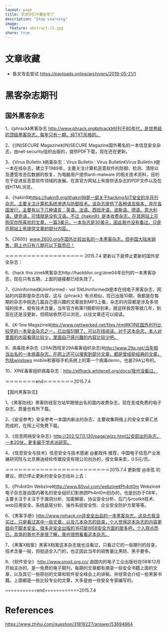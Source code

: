 ```yaml
---
layout: page
title: 求求你们不要在学了
description: "Stop Learning"
image:
  feature: abstract-11.jpg
share: true
---
```


# 文章收藏

- 鱼叉攻击尝试 <https://payloads.online/archivers/2019-05-21/1>


# 黑客杂志期刊

## 国外黑客杂志

1、《phrack》黑客杂志
http://www.phrack.org《phrack》创刊于80年代，是世界级的顶级黑客杂志，每年只有一期，纯TXT风格的。

2、《(IN)SECURE Magazine》(IN)SECURE Magazine国外著名的一本信息安全杂志，由net-security组织出版的，提供PDF下载，现在还在更新。

3、《Virus Bulletin 》病毒杂志：Virus Bulletin : Virus Bulletin《Virus Bulletin 》是一本在线杂志，建立于1989年，主要关注计算机恶意软件的防御、检测、清除以及遭受攻击后数据的恢复，为电脑用户提供anti-malware 的相关技术资料，目的在于促进反恶意软件领域的发展。在其官方网站上有提供该杂志的PDF文件以及在线HTML浏览。

4、《hakin9》https://hakin9.org/《hakin9》是一部关于hacking与IT安全的半月刊杂志，主要关注计算机系统渗透与防御技术。该杂志提供了各种语言版本，并在各国发行，主要有以下几种语言：英语、法语、西班牙语、波斯语、德语、意大利语、捷克语，可惜就是没有汉语。不过《hakin9》是本收费杂志，在其网站上可购买你所喜欢的文章，一篇3美元，一本杂志是30美元，因此我也没有看过，只是在网站上有提供文章的部分内容。

5、《2600》www.2600.org在国外比较出名的一本黑客杂志，但中国大陆未销售，网上也只有几期可以下载而已！

＝＝＝＝＝＝＝＝＝＝＝＝＝＝＝＝＝＝ 2015.7.4 更新以下是停止更新的国外安全杂志：

6、《hack this zine》黑客杂志http://hackbloc.org/zine04年创刊的一本黑客杂志，现在只有五期，上面的链接都已经失效了。

7、《Uninformed》Uninformed - vol 10《Uninformed》是本在线电子黑客杂志，网站的内容即是杂志内容，这与《phrack》有点相似，现已出版10期，我都是在每期的杂志中挑选几篇自己感兴趣的文章放到MP3上看，杂志的内容都是涉及多领域的技术，挺有技术含量，当年官方称第11期即将到来，就这样我苦等就几年，到现在还是没更新，但网站依然可以浏览，以往文章还可以阅读。

8、《K-1ine Magazine》http://www.nettwerked.net/files.html#K1INE国外创刊比较早的一本安全杂志之一，已出版51期了，可以在线阅读。对于这本杂志，本人对里面的内容看得比较少，里面自己感兴趣的内容比较少吧。

9、病毒技术杂志《29A(西班牙29A毒客组织杂志)》http://www.29a.net/当年相当出名的一本病毒杂志，在网上还可以搜索到部分文章，都是曾经挺经典的文章，包括windows mobile和塞班手机系统上的第一个病毒demo，也是29A公布的。

10、XINE毒客组织病毒杂志：http://elfhack.whitecell.org/docs/我也没看过。

＝＝＝＝＝＝＝end＝＝＝＝＝＝＝2015.7.4

【国内黑客杂志】

1、《黑客防线》黑客防线官方站早期很出名的国内收费杂志，现在变成免费的电子杂志，质量也有所下载。

2、《安全参考》安全参考一本国内新出的杂志，主要收集网络上的安全文章汇总而成的，在网上可免费下载。

3、《信息网络安全杂志》http://202.127.0.130/page/wlzz.html公安部出的杂志，一本20块，更多偏于学术派研究。

4、《信息安全与技术》信息安全与技术感谢 @姜政伟 推荐，中国电子信息产业发展研究院与北京赛迪经纶传媒投资有限公司创办的，按文章来卖，0.5元/页。

＝＝＝＝＝＝＝＝＝＝＝＝＝＝＝＝＝＝＝＝＝＝＝＝2015.7.4 更新按 @余弦 的建议，把已停止更新的安全杂志给补上去：

5、《Ph4nt0m Webzine》http://www.80vul.com/webzine《Ph4nt0m Webzine》电子杂志是由国内著名的安全组织幻影旅团Ph4nt0m创办的，也是创办于08年，主要关注于关注于于漏洞分析、加密解密、协议安全分析、后门与rootkit技术、web应用安全、系统底层分析、操作系统安全性、企业安全防护方案等等。

6、《黑客手册》http://www.nohack.cn非安全出品的一本黑客杂志，这杂志我没买过，只是看过其中一些文章，以及几本杂志的目录，个人觉得这本杂志的内容更趋向于脚本安全，很多非安全出版的书可能WEB安全方面的居多吧，个人观点而已，具体的我也不是很了解，我也很想看看这本杂志。

7、《黑客X档案》黑客X档案这本杂志我也没看过，只看过它的一些期刊的目录，技术含量一般，但挺适合入门的，也正因此当年的销售量比黑防、黑手要多。

8、《软件安全》
http://www.sinoit.org.cn/
由国内的电子工业出版社在08年12月开始主办的，是一免费的电子期刊，每期的文章都有摘录一些安全书籍上面的文章，以及其它一些原创的文章和软件安全峰会上的讲稿，并经常会介绍一些黑客书籍。上面都是一些比较专业的文章，大多是由一些安全专家编写的。

===========end============2015.7.4


# References
<https://www.zhihu.com/question/31819227/answer/53694664>